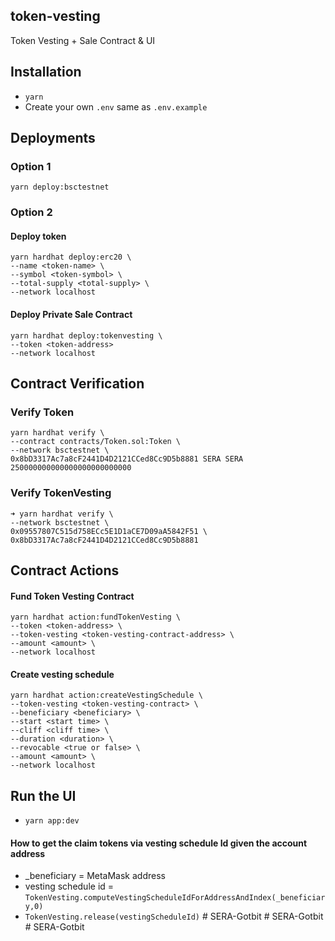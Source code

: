 ## token-vesting

Token Vesting + Sale Contract & UI

## Installation

- `yarn`
- Create your own `.env` same as `.env.example`

## Deployments

### Option 1

```
yarn deploy:bsctestnet
```

### Option 2

#### Deploy token

```
yarn hardhat deploy:erc20 \
--name <token-name> \
--symbol <token-symbol> \
--total-supply <total-supply> \
--network localhost
```

#### Deploy Private Sale Contract

```
yarn hardhat deploy:tokenvesting \
--token <token-address>
--network localhost
```

## Contract Verification

### Verify Token

```
yarn hardhat verify \
--contract contracts/Token.sol:Token \
--network bsctestnet \
0x8bD3317Ac7a8cF2441D4D2121CCed8Cc9D5b8881 SERA SERA 250000000000000000000000000
```

### Verify TokenVesting

```
➜ yarn hardhat verify \
--network bsctestnet \
0x09557807C515d758ECc5E1D1aCE7D09aA5842F51 \
0x8bD3317Ac7a8cF2441D4D2121CCed8Cc9D5b8881
```

## Contract Actions

#### Fund Token Vesting Contract

```
yarn hardhat action:fundTokenVesting \
--token <token-address> \
--token-vesting <token-vesting-contract-address> \
--amount <amount> \
--network localhost
```

#### Create vesting schedule

```
yarn hardhat action:createVestingSchedule \
--token-vesting <token-vesting-contract> \
--beneficiary <beneficiary> \
--start <start time> \
--cliff <cliff time> \
--duration <duration> \
--revocable <true or false> \
--amount <amount> \
--network localhost
```

## Run the UI

- `yarn app:dev`

#### How to get the claim tokens via vesting schedule Id given the account address

- \_beneficiary = MetaMask address
- vesting schedule id = `TokenVesting.computeVestingScheduleIdForAddressAndIndex(_beneficiary,0)`
- `TokenVesting.release(vestingScheduleId)`
#   S E R A - G o t b i t  
 #   S E R A - G o t b i t  
 #   S E R A - G o t b i t  
 
